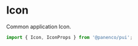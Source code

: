 # Icon

Common application Icon.

```js
import { Icon, IconProps } from '@panenco/pui';
```

<!-- STORY -->
